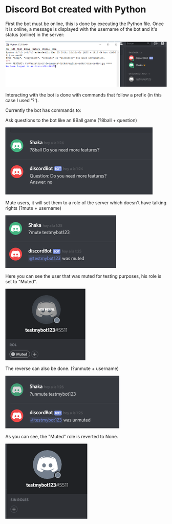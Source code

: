 <h1>Discord Bot created with Python</h1>

First the bot must be online, this is done by executing the Python file.
Once it is online, a message is displayed with the username of the bot and it's status (online) in the server:

<img src= "images/pythonBot1.PNG" > 

Interacting with the bot is done with commands that follow a prefix (in this case I used '?').

Currently the bot has commands to:

Ask questions to the bot like an 8Ball game (?8ball + question)

<img src= "images/pythonBot2.PNG" > 

Mute users, it will set them to a role of the server which doesn't have talking rights (?mute + username)

<img src= "images/pythonBot3.PNG" > 

Here you can see the user that was muted for testing purposes, his role is set to "Muted".

<img src= "images/pythonBot4.PNG" > 

The reverse can also be done. (?unmute + username)

<img src= "images/pythonBot5.PNG" > 

As you can see, the "Muted" role is reverted to None.

<img src= "images/pythonBot6.PNG" > 


